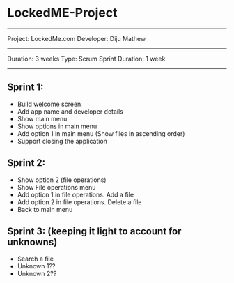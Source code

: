 # LockedME-Project
---

Project: LockedMe.com
Developer: Diju Mathew

---

Duration: 3 weeks
Type: Scrum
Sprint Duration: 1 week

---

## Sprint 1:
- Build welcome screen
- Add app name and developer details
- Show main menu
- Show options in main menu
- Add option 1 in main menu (Show files in ascending order)
- Support closing the application

## Sprint 2:
- Show option 2 (file operations)
- Show File operations menu
- Add option 1 in file operations. Add a file
- Add option 2 in file operations. Delete a file
- Back to main menu

## Sprint 3: (keeping it light to account for unknowns)
- Search a file
- Unknown 1??
- Unknown 2??


